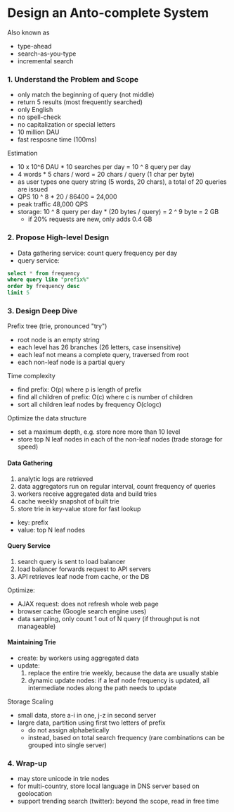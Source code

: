 # Design an Anto-complete System

Also known as

- type-ahead
- search-as-you-type
- incremental search

### 1. Understand the Problem and Scope

- only match the beginning of query (not middle)
- return 5 results (most frequently searched)
- only English
- no spell-check
- no capitalization or special letters
- 10 million DAU
- fast resposne time (100ms)

Estimation

- 10 x 10^6 DAU \* 10 searches per day = 10 ^ 8 query per day
- 4 words \* 5 chars / word = 20 chars / query (1 char per byte)
- as user types one query string (5 words, 20 chars), a total of 20 queries are issued
- QPS 10 ^ 8 \* 20 / 86400 = 24,000
- peak traffic 48,000 QPS
- storage: 10 ^ 8 query per day \* (20 bytes / query) = 2 ^ 9 byte = 2 GB
  - if 20% requests are new, only adds 0.4 GB

### 2. Propose High-level Design

- Data gathering service: count query frequency per day
- query service:

```sql
select * from frequency
where query like "prefix%"
order by frequency desc
limit 5
```

### 3. Design Deep Dive

Prefix tree (trie, pronounced "try")

- root node is an empty string
- each level has 26 branches (26 letters, case insensitive)
- each leaf not means a complete query, traversed from root
- each non-leaf node is a partial query

Time complexity

- find prefix: O(p) where p is length of prefix
- find all children of prefix: O(c) where c is number of children
- sort all children leaf nodes by frequency O(clogc)

Optimize the data structure

- set a maximum depth, e.g. store nore more than 10 level
- store top N leaf nodes in each of the non-leaf nodes (trade storage for speed)

#### Data Gathering

1. analytic logs are retrieved
2. data aggregators run on regular interval, count frequency of queries
3. workers receive aggregated data and build tries
4. cache weekly snapshot of built trie
5. store trie in key-value store for fast lookup

- key: prefix
- value: top N leaf nodes

#### Query Service

1. search query is sent to load balancer
2. load balancer forwards request to API servers
3. API retrieves leaf node from cache, or the DB

Optimize:

- AJAX request: does not refresh whole web page
- browser cache (Google search engine uses)
- data sampling, only count 1 out of N query (if throughput is not manageable)

#### Maintaining Trie

- create: by workers using aggregated data
- update:
  1. replace the entire trie weekly, because the data are usually stable
  2. dynamic update nodes: if a leaf node frequency is updated, all intermediate nodes along the path needs to update

Storage Scaling

- small data, store a-i in one, j-z in second server
- largre data, partition using first two letters of prefix
  - do not assign alphabetically
  - instead, based on total search frequency (rare combinations can be grouped into single server)

### 4. Wrap-up

- may store unicode in trie nodes
- for multi-country, store local language in DNS server based on geolocation
- support trending search (twitter): beyond the scope, read in free time
